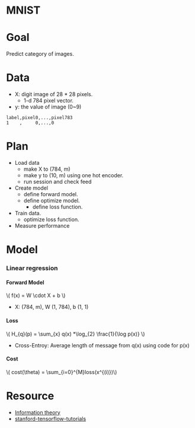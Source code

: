 # MNIST
# Goal
Predict category of images.

# Data
- X: digit image of 28 * 28 pixels. 
  - 1-d 784 pixel vector.
- y: the value of image (0~9)
```
label,pixel0,...,pixel783
1    ,     0,...,0
```
# Plan
- Load data
  - make X to (784, m)
  - make y to (10, m) using one hot encoder.
  - run session and check feed
- Create model
  - define forward model.
  - define optimize model.
    - define loss function.
- Train data.
  - optimize loss function.
- Measure performance

# Model
### Linear regression
#### Forward Model
\\( f(x) = W \cdot X + b \\)
- X: (784, m), W (1, 784), b (1, 1)

#### Loss
\\( H_{q}(p) = \sum_{x} q(x) *\log_{2} \frac{1}{\log p(x)} \\)
- Cross-Entroy: Average length of message from q(x) using code for p(x)

#### Cost
\\( cost(\theta) = \sum_{i=0}^{M}loss(x^{(i)})\\)

# Resource
- [Information theory](http://colah.github.io/posts/2015-09-Visual-Information)
- [stanford-tensorflow-tutorials](https://gitter.im/stanford-tensorflow-tutorials)
